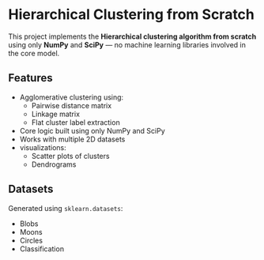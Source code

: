 # Hierarchical Clustering from Scratch

This project implements the **Hierarchical clustering algorithm from scratch** using only **NumPy** and **SciPy** — no machine learning libraries involved in the core model.

## Features
- Agglomerative clustering using:
  - Pairwise distance matrix
  - Linkage matrix
  - Flat cluster label extraction
- Core logic built using only NumPy and SciPy
- Works with multiple 2D datasets
- visualizations:
  - Scatter plots of clusters
  - Dendrograms

## Datasets

Generated using `sklearn.datasets`:
- Blobs
- Moons
- Circles
- Classification




